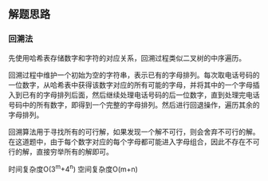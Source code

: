 ## 解题思路

### 回溯法

先使用哈希表存储数字和字符的对应关系，回溯过程类似二叉树的中序遍历。

回溯过程中维护一个初始为空的字符串，表示已有的字母排列。每次取电话号码的一位数字，从哈希表中获得该数字对应的所有可能的字母，并将其中的一个字母插入到已有的字母排列后面，然后继续处理电话号码的后一位数字，直到处理完电话号码中的所有数字，即得到一个完整的字母排列。然后进行回退操作，遍历其余的字母排列。

回溯算法用于寻找所有的可行解，如果发现一个解不可行，则会舍弃不可行的解。在这道题中，由于每个数字对应的每个字母都可能进入字母组合，因此不存在不可行的解，直接穷举所有的解即可。

时间复杂度O(3<sup>m</sup>+4<sup>n</sup>)  空间复杂度O(m+n)
